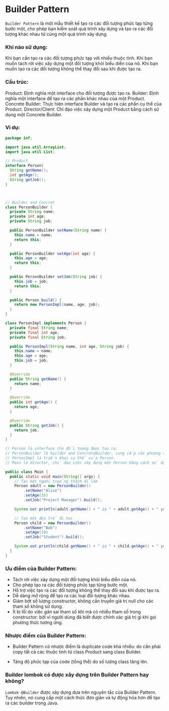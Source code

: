 # Builder Pattern

`Builder Pattern` là một mẫu thiết kế tạo ra các đối tượng phức tạp từng bước một, cho phép bạn kiểm soát quá trình xây dựng và tạo ra các đối tượng khác nhau từ cùng một quá trình xây dựng.

### Khi nào sử dụng:

Khi bạn cần tạo ra các đối tượng phức tạp với nhiều thuộc tính.
Khi bạn muốn tách rời việc xây dựng một đối tượng khỏi biểu diễn của nó.
Khi bạn muốn tạo ra các đối tượng không thể thay đổi sau khi được tạo ra.

### Cấu trúc:

Product: Định nghĩa một interface cho đối tượng được tạo ra.
Builder: Định nghĩa một interface để tạo ra các phần khác nhau của một Product.
Concrete Builder: Thực hiện interface Builder và tạo ra các phần cụ thể của Product.
Director/Client: Chỉ đạo việc xây dựng một Product bằng cách sử dụng một Concrete Builder.

### Ví dụ:

``` Java
package inf;

import java.util.ArrayList;
import java.util.List;

// Product
interface Person{
  String getName();
  int getAge();
  String getJob();
}



// Builder and Concret
class PersonBuilder {
  private String name;
  private int age;
  private String job;

  public PersonBuilder setName(String name) {
    this.name = name;
    return this;
  }

  public PersonBuilder setAge(int age) {
    this.age = age;
    return this;
  }

  public PersonBuilder setJob(String job) {
    this.job = job;
    return this;
  }

  public Person build() {
    return new PersonImpl(name, age, job);
  }
}

class PersonImpl implements Person {
  private final String name;
  private final int age;
  private final String job;

  public PersonImpl(String name, int age, String job) {
    this.name = name;
    this.age = age;
    this.job = job;
  }

  @Override
  public String getName() {
    return name;
  }

  @Override
  public int getAge() {
    return age;
  }

  @Override
  public String getJob() {
    return job;
  }
}

// Person là interface cho đối tượng được tạo ra.
// PersonBuilder là builder and ConcreteBuilder, cung cấp các phương thức để xây dựng từng phần của một Person.
// PersonImpl là triển khai cụ thể của Person.
// Main là director, chỉ đạo việc xây dựng một Person bằng cách sử dụng PersonBuilder.

public class Main {
  public static void main(String[] args) {
    // Tạo một người trưởng thành đi làm
    Person adult = new PersonBuilder()
        .setName("Alice")
        .setAge(35)
        .setJob("Project Manager").build();

    System.out.println(adult.getName() + " is " + adult.getAge() + " years old and works as a " + adult.getJob());

    // Tạo một đứa trẻ đi học
    Person child = new PersonBuilder()
        .setName("Bob")
        .setAge(10)
        .setJob("Student").build();

    System.out.println(child.getName() + " is " + child.getAge() + " years old and is a " + child.getJob());
  }
}

```

### Ưu điểm của Builder Pattern:

- Tách rời việc xây dựng một đối tượng khỏi biểu diễn của nó.
- Cho phép tạo ra các đối tượng phức tạp từng bước một.
- Hỗ trợ việc tạo ra các đối tượng không thể thay đổi sau khi được tạo ra.
- Dễ dàng mở rộng để tạo ra các loại đối tượng khác nhau.
- Giảm bớt số lượng constructor, không cần truyền giá trị null cho các tham số không sử dụng.
- Ít bị lỗi do việc gán sai tham số khi mà có nhiều tham số trong constructor: bởi vì người dùng đã biết được chính xác giá trị gì khi gọi phương thức tương ứng.

###  Nhược điểm của Builder Pattern:

- Builder Pattern có nhược điểm là duplicate code khá nhiều: do cần phải copy tất cả các thuộc tính từ class Product sang class Builder.

- Tăng độ phức tạp của code (tổng thể) do số lượng class tăng lên.

### Builder lombok có được xây dựng trên Builder Pattern hay không?
`Lombok @Builder` được xây dựng dựa trên nguyên tắc của Builder Pattern. Tuy nhiên, nó cung cấp một cách thức đơn giản và tự động hóa hơn để tạo ra các builder trong Java.